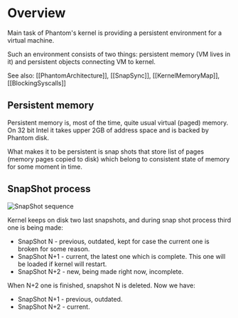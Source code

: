 # Overview

Main task of Phantom's kernel is providing a persistent environment for a virtual machine.

Such an environment consists of two things: persistent memory (VM lives in it) and persistent objects connecting VM to kernel.

See also: [[PhantomArchitecture]], [[SnapSync]], [[KernelMemoryMap]], [[BlockingSyscalls]]

## Persistent memory

Persistent memory is, most of the time, quite usual virtual (paged) memory. On 32 bit Intel it takes upper 2GB of address space and is backed by Phantom disk.

What makes it to be persistent is snap shots that store list of pages (memory pages copied to disk) which belong
to consistent state of memory for some moment in time.

## SnapShot process

![SnapShot sequence](https://raw.githubusercontent.com/dzavalishin/phantomuserland/master/doc/diagrams/SnapShot_Sequence.png)

Kernel keeps on disk two last snapshots, and during snap shot process third one is being made:

* SnapShot N - previous, outdated, kept for case the current one is broken for some reason.
* SnapShot N+1 - current, the latest one which is complete. This one will be loaded if kernel will restart.
* SnapShot N+2 - new, being made right now, incomplete.

When N+2 one is finished, snapshot N is deleted. Now we have:

* SnapShot N+1 - previous, outdated.
* SnapShot N+2 - current.

